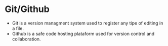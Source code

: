 # Git/Github

- Git is a version managment system used to register any tipe of editing in a file.
- Github is a safe code hosting plataform used for version control and collaboration.